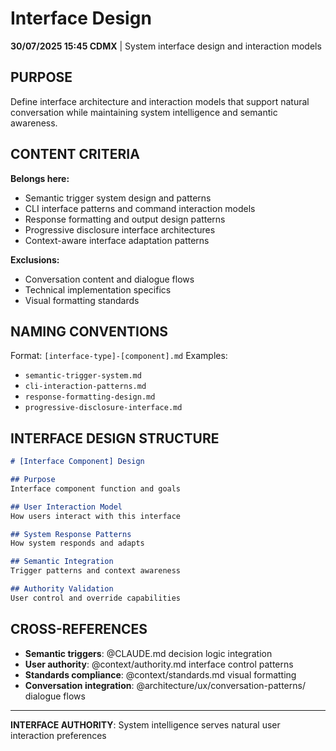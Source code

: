 # Interface Design

**30/07/2025 15:45 CDMX** | System interface design and interaction models

## PURPOSE
Define interface architecture and interaction models that support natural conversation while maintaining system intelligence and semantic awareness.

## CONTENT CRITERIA
**Belongs here:**
- Semantic trigger system design and patterns
- CLI interface patterns and command interaction models
- Response formatting and output design patterns
- Progressive disclosure interface architectures
- Context-aware interface adaptation patterns

**Exclusions:**
- Conversation content and dialogue flows
- Technical implementation specifics
- Visual formatting standards

## NAMING CONVENTIONS
Format: `[interface-type]-[component].md`
Examples:
- `semantic-trigger-system.md`
- `cli-interaction-patterns.md`
- `response-formatting-design.md`
- `progressive-disclosure-interface.md`

## INTERFACE DESIGN STRUCTURE
```markdown
# [Interface Component] Design

## Purpose
Interface component function and goals

## User Interaction Model
How users interact with this interface

## System Response Patterns
How system responds and adapts

## Semantic Integration
Trigger patterns and context awareness

## Authority Validation
User control and override capabilities
```

## CROSS-REFERENCES
- **Semantic triggers**: @CLAUDE.md decision logic integration
- **User authority**: @context/authority.md interface control patterns
- **Standards compliance**: @context/standards.md visual formatting
- **Conversation integration**: @architecture/ux/conversation-patterns/ dialogue flows

---
**INTERFACE AUTHORITY**: System intelligence serves natural user interaction preferences